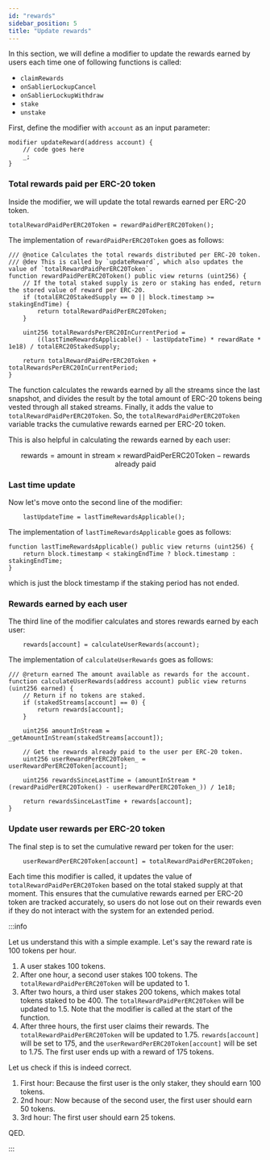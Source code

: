 ```yaml
---
id: "rewards"
sidebar_position: 5
title: "Update rewards"
---
```


In this section, we will define a modifier to update the rewards earned by users each time one of following functions is
called:

- `claimRewards`
- `onSablierLockupCancel`
- `onSablierLockupWithdraw`
- `stake`
- `unstake`

First, define the modifier with `account` as an input parameter:

```solidity
modifier updateReward(address account) {
    // code goes here
    _;
}
```

### Total rewards paid per ERC-20 token

Inside the modifier, we will update the total rewards earned per ERC-20 token.

```solidity
totalRewardPaidPerERC20Token = rewardPaidPerERC20Token();
```

The implementation of `rewardPaidPerERC20Token` goes as follows:

```solidity
/// @notice Calculates the total rewards distributed per ERC-20 token.
/// @dev This is called by `updateReward`, which also updates the value of `totalRewardPaidPerERC20Token`.
function rewardPaidPerERC20Token() public view returns (uint256) {
    // If the total staked supply is zero or staking has ended, return the stored value of reward per ERC-20.
    if (totalERC20StakedSupply == 0 || block.timestamp >= stakingEndTime) {
        return totalRewardPaidPerERC20Token;
    }

    uint256 totalRewardsPerERC20InCurrentPeriod =
        ((lastTimeRewardsApplicable() - lastUpdateTime) * rewardRate * 1e18) / totalERC20StakedSupply;

    return totalRewardPaidPerERC20Token + totalRewardsPerERC20InCurrentPeriod;
}
```

The function calculates the rewards earned by all the streams since the last snapshot, and divides the result by the
total amount of ERC-20 tokens being vested through all staked streams. Finally, it adds the value to
`totalRewardPaidPerERC20Token`. So, the `totalRewardPaidPerERC20Token` variable tracks the cumulative rewards earned per
ERC-20 token.

This is also helpful in calculating the rewards earned by each user:

```math
\text{rewards} = \text{amount in stream} \times \text{rewardPaidPerERC20Token} - \text{rewards already paid}
```

### Last time update

Now let's move onto the second line of the modifier:

```solidity
    lastUpdateTime = lastTimeRewardsApplicable();
```

The implementation of `lastTimeRewardsApplicable` goes as follows:

```solidity
function lastTimeRewardsApplicable() public view returns (uint256) {
    return block.timestamp < stakingEndTime ? block.timestamp : stakingEndTime;
}
```

which is just the block timestamp if the staking period has not ended.

### Rewards earned by each user

The third line of the modifier calculates and stores rewards earned by each user:

```solidity
    rewards[account] = calculateUserRewards(account);
```

The implementation of `calculateUserRewards` goes as follows:

```solidity
/// @return earned The amount available as rewards for the account.
function calculateUserRewards(address account) public view returns (uint256 earned) {
    // Return if no tokens are staked.
    if (stakedStreams[account] == 0) {
        return rewards[account];
    }

    uint256 amountInStream = _getAmountInStream(stakedStreams[account]);

    // Get the rewards already paid to the user per ERC-20 token.
    uint256 userRewardPerERC20Token_ = userRewardPerERC20Token[account];

    uint256 rewardsSinceLastTime = (amountInStream * (rewardPaidPerERC20Token() - userRewardPerERC20Token_)) / 1e18;

    return rewardsSinceLastTime + rewards[account];
}
```

### Update user rewards per ERC-20 token

The final step is to set the cumulative reward per token for the user:

```solidity
    userRewardPerERC20Token[account] = totalRewardPaidPerERC20Token;
```

Each time this modifier is called, it updates the value of `totalRewardPaidPerERC20Token` based on the total staked
supply at that moment. This ensures that the cumulative rewards earned per ERC-20 token are tracked accurately, so users
do not lose out on their rewards even if they do not interact with the system for an extended period.

:::info

Let us understand this with a simple example. Let's say the reward rate is 100 tokens per hour.

1. A user stakes 100 tokens.
2. After one hour, a second user stakes 100 tokens. The `totalRewardPaidPerERC20Token` will be updated to 1.
3. After two hours, a third user stakes 200 tokens, which makes total tokens staked to be 400. The
   `totalRewardPaidPerERC20Token` will be updated to 1.5. Note that the modifier is called at the start of the function.
4. After three hours, the first user claims their rewards. The `totalRewardPaidPerERC20Token` will be updated to 1.75.
   `rewards[account]` will be set to 175, and the `userRewardPerERC20Token[account]` will be set to 1.75. The first user
   ends up with a reward of 175 tokens.

Let us check if this is indeed correct.

1. First hour: Because the first user is the only staker, they should earn 100 tokens.
2. 2nd hour: Now because of the second user, the first user should earn 50 tokens.
3. 3rd hour: The first user should earn 25 tokens.

QED.

:::
